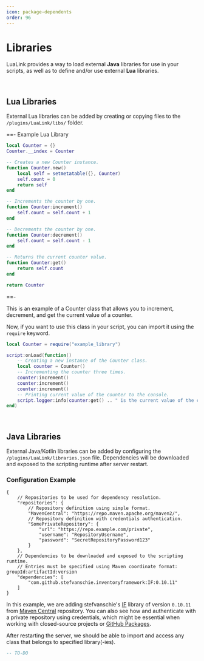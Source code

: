 ```yaml
---
icon: package-dependents
order: 96
---
```


# Libraries
LuaLink provides a way to load external **Java** libraries for use in your scripts, as well as to define and/or use external **Lua** libraries.

<br />

## Lua Libraries
External Lua libraries can be added by creating or copying files to the `/plugins/LuaLink/libs/` folder.

==- Example Lua Library
```lua **/plugins/LuaLink/libs/example_library/main.lua**
local Counter = {}
Counter.__index = Counter

-- Creates a new Counter instance.
function Counter.new()
    local self = setmetatable({}, Counter)
    self.count = 0
    return self
end

-- Increments the counter by one.
function Counter:increment()
    self.count = self.count + 1
end

-- Decrements the counter by one.
function Counter:decrement()
    self.count = self.count - 1
end

-- Returns the current counter value.
function Counter:get()
    return self.count
end

return Counter
```
==-

This is an example of a Counter class that allows you to increment, decrement, and get the current value of a counter.

Now, if you want to use this class in your script, you can import it using the `require` keyword.

```lua /plugins/LuaLink/scripts/example_script/main.lua
local Counter = require("example_library")

script:onLoad(function()
    -- Creating a new instance of the Counter class.
    local counter = Counter()
    -- Incrementing the counter three times.
    counter:increment()
    counter:increment()
    counter:increment()
    -- Printing current value of the counter to the console.
    script.logger:info(counter:get() .. " is the current value of the counter.")
end)
```

<br />

## Java Libraries
External Java/Kotlin libraries can be added by configuring the `/plugins/LuaLink/libraries.json` file. Dependencies will be downloaded and exposed to the scripting runtime after server restart.

### Configuration Example
```json5 /plugins/LuaLink/libraries.json
{
    // Repositories to be used for dependency resolution.
    "repositories": {
        // Repository definition using simple format.
        "MavenCentral": "https://repo.maven.apache.org/maven2/",
        // Repository definition with credentials authentication.
        "SomePrivateRepository": {
            "url": "https://repo.example.com/private",
            "username": "RepositoryUsername",
            "password": "SecretRepositoryPassword123"
        }
    },
    // Dependencies to be downloaded and exposed to the scripting runtime.
    // Entries must be specified using Maven coordinate format: groupId:artifactId:version
    "dependencies": [
        "com.github.stefvanschie.inventoryframework:IF:0.10.11"
    ]
}
```

In this example, we are adding stefvanschie's [IF](https://github.com/stefvanschie/IF) library of version `0.10.11` from [Maven Central](https://repo.maven.apache.org/maven2/) repository. You can also see how and authenticate with a private repository using credentials, which might be essential when working with closed-source projects or [GitHub Packages](https://docs.github.com/en/packages/working-with-a-github-packages-registry/working-with-the-apache-maven-registry).

After restarting the server, we should be able to import and access any class that belongs to specified library(-ies).

```lua /plugins/LuaLink/scripts/example_script/init.lua
-- TO-DO
```

<br />